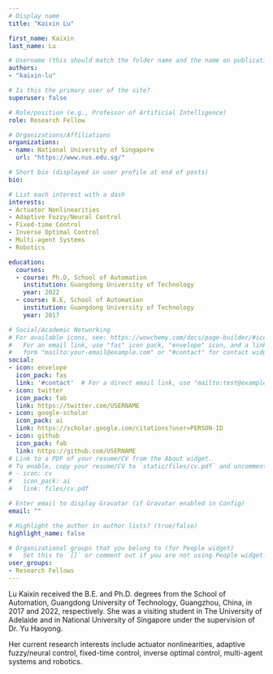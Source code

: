 ```yaml
---
# Display name
title: "Kaixin Lu"

first_name: Kaixin
last_name: Lu

# Username (this should match the folder name and the name on publications)
authors:
- "kaixin-lu"

# Is this the primary user of the site?
superuser: false

# Role/position (e.g., Professor of Artificial Intelligence)
role: Research Fellow

# Organizations/Affiliations
organizations:
- name: National University of Singapore
  url: "https://www.nus.edu.sg/"

# Short bio (displayed in user profile at end of posts)
bio: 

# List each interest with a dash
interests:
- Actuator Nonlinearities
- Adaptive Fuzzy/Neural Control
- Fixed-time Control
- Inverse Optimal Control
- Multi-agent Systems
- Robotics

education:
  courses:
  - course: Ph.D, School of Automation
    institution: Guangdong University of Technology
    year: 2022
  - course: B.E, School of Automation
    institution: Guangdong University of Technology
    year: 2017

# Social/Academic Networking
# For available icons, see: https://wowchemy.com/docs/page-builder/#icons
#   For an email link, use "fas" icon pack, "envelope" icon, and a link in the
#   form "mailto:your-email@example.com" or "#contact" for contact widget.
social:
- icon: envelope
  icon_pack: fas
  link: '#contact'  # For a direct email link, use "mailto:test@example.org".
- icon: twitter
  icon_pack: fab
  link: https://twitter.com/USERNAME
- icon: google-scholar
  icon_pack: ai
  link: https://scholar.google.com/citations?user=PERSON-ID
- icon: github
  icon_pack: fab
  link: https://github.com/USERNAME
# Link to a PDF of your resume/CV from the About widget.
# To enable, copy your resume/CV to `static/files/cv.pdf` and uncomment the lines below.
# - icon: cv
#   icon_pack: ai
#   link: files/cv.pdf

# Enter email to display Gravatar (if Gravatar enabled in Config)
email: ""

# Highlight the author in author lists? (true/false)
highlight_name: false

# Organizational groups that you belong to (for People widget)
#   Set this to `[]` or comment out if you are not using People widget.
user_groups:
- Research Fellows
---
```

Lu Kaixin received the B.E. and Ph.D. degrees from the School of Automation, Guangdong University of Technology, Guangzhou, China, in 2017 and 2022, respectively. She was a visiting student in The University of Adelaide and in National University of Singapore under the supervision of Dr. Yu Haoyong. 

Her current research interests include actuator nonlinearities, adaptive fuzzy/neural control, fixed-time control, inverse optimal control, multi-agent systems and robotics.
